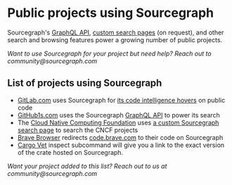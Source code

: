 # Public projects using Sourcegraph

Sourcegraph's [GraphQL API](https://docs.sourcegraph.com/api/graphql), [custom search pages](https://sourcegraph.com/cncf) (on request), and other search and browsing features power a growing number of public projects.

_Want to use Sourcegraph for your project but need help? Reach out to community@sourcegraph.com_

## List of projects using Sourcegraph

- [GitLab.com](https://gitlab.com/) uses Sourcegraph for [its code intelligence hovers](https://docs.gitlab.com/ee/integration/sourcegraph.html#sourcegraph-for-gitlabcom) on public code
- [GitHub1s.com](https://github1s.com/) uses the Sourcegraph [GraphQL API](https://docs.sourcegraph.com/api/graphql) to power its search
- The [Cloud Native Computing Foundation](https://www.cncf.io/) uses [a custom Sourcegraph search page](https://sourcegraph.com/cncf) to search the CNCF projects
- [Brave Browser](https://brave.com/) redirects [code.brave.com](https://code.brave.com) to their code on Sourcegraph
- [Cargo Vet](https://mozilla.github.io/cargo-vet/performing-audits.html?highlight=sourcegraph#inspecting-crates) inspect subcommand will give you a link to the exact version of the crate hosted on Sourcegraph.

_Want your project added to this list? Reach out to us at community@sourcegraph.com_
